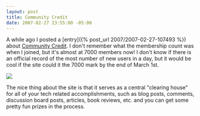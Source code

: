 ```yaml
---
layout: post
title: Community Credit
date: 2007-02-27 23:55:00 -05:00
---
```


A while ago I posted a [entry]({% post_url 2007/2007-02-27-107493 %}) about [Community Credit](http://www.community-credit.com/). I don't remember what the membership count was when I joined, but it's almost at 7000 members now! I don't know if there is an official record of the most number of new users in a day, but it would be cool if the site could it the 7000 mark by the end of March 1st.

![](http://gwb.blob.core.windows.net/sdorman/5006/o_logosmall5.gif) 

The nice thing about the site is that it serves as a central "clearing house" for all of your tech related accomplishments, such as blog posts, comments, discussion board posts, articles, book reviews, etc. and you can get some pretty fun prizes in the process.
